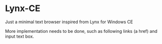 # Lynx-CE
Just a minimal text browser inspired from Lynx for Windows CE

More implementation needs to be done, such as following links (a href) and input text box.
